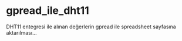 # gpread_ile_dht11
DHT11 entegresi ile alınan değerlerin gpread ile spreadsheet sayfasına aktarılması...
